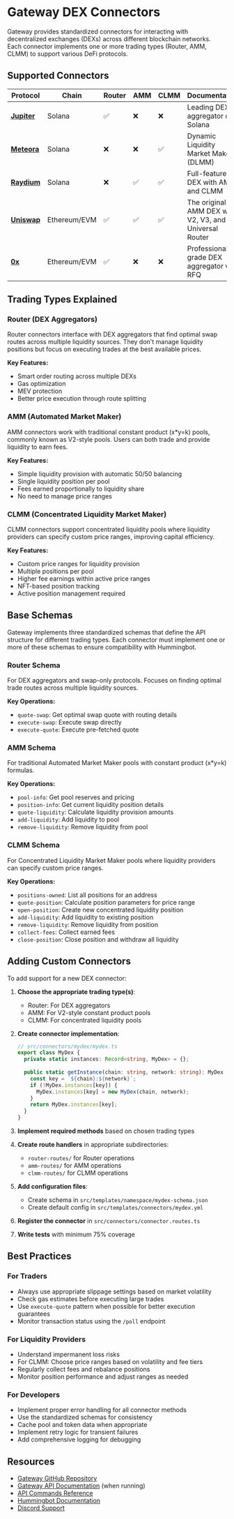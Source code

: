 # Gateway DEX Connectors

Gateway provides standardized connectors for interacting with decentralized exchanges (DEXs) across different blockchain networks. Each connector implements one or more trading types (Router, AMM, CLMM) to support various DeFi protocols.

## Supported Connectors

| Protocol | Chain | Router | AMM | CLMM | Documentation |
|----------|-------|--------|-----|------|---------------|
| **[Jupiter](/exchanges/gateway/jupiter)** | Solana | ✅ | ❌ | ❌ | Leading DEX aggregator on Solana |
| **[Meteora](/exchanges/gateway/meteora)** | Solana | ❌ | ❌ | ✅ | Dynamic Liquidity Market Maker (DLMM) |
| **[Raydium](/exchanges/gateway/raydium)** | Solana | ❌ | ✅ | ✅ | Full-featured DEX with AMM and CLMM |
| **[Uniswap](/exchanges/gateway/uniswap)** | Ethereum/EVM | ✅ | ✅ | ✅ | The original AMM DEX with V2, V3, and Universal Router |
| **[0x](/exchanges/gateway/0x)** | Ethereum/EVM | ✅ | ❌ | ❌ | Professional-grade DEX aggregator with RFQ |

## Trading Types Explained

### Router (DEX Aggregators)
Router connectors interface with DEX aggregators that find optimal swap routes across multiple liquidity sources. They don't manage liquidity positions but focus on executing trades at the best available prices.

**Key Features:**
- Smart order routing across multiple DEXs
- Gas optimization
- MEV protection
- Better price execution through route splitting

### AMM (Automated Market Maker)
AMM connectors work with traditional constant product (x*y=k) pools, commonly known as V2-style pools. Users can both trade and provide liquidity to earn fees.

**Key Features:**
- Simple liquidity provision with automatic 50/50 balancing
- Single liquidity position per pool
- Fees earned proportionally to liquidity share
- No need to manage price ranges

### CLMM (Concentrated Liquidity Market Maker)
CLMM connectors support concentrated liquidity pools where liquidity providers can specify custom price ranges, improving capital efficiency.

**Key Features:**
- Custom price ranges for liquidity provision
- Multiple positions per pool
- Higher fee earnings within active price ranges
- NFT-based position tracking
- Active position management required

## Base Schemas

Gateway implements three standardized schemas that define the API structure for different trading types. Each connector must implement one or more of these schemas to ensure compatibility with Hummingbot.

### Router Schema
For DEX aggregators and swap-only protocols. Focuses on finding optimal trade routes across multiple liquidity sources.

**Key Operations:**
- `quote-swap`: Get optimal swap quote with routing details
- `execute-swap`: Execute swap directly
- `execute-quote`: Execute pre-fetched quote

### AMM Schema  
For traditional Automated Market Maker pools with constant product (x*y=k) formulas.

**Key Operations:**
- `pool-info`: Get pool reserves and pricing
- `position-info`: Get current liquidity position details
- `quote-liquidity`: Calculate liquidity provision amounts
- `add-liquidity`: Add liquidity to pool
- `remove-liquidity`: Remove liquidity from pool

### CLMM Schema
For Concentrated Liquidity Market Maker pools where liquidity providers can specify custom price ranges.

**Key Operations:**
- `positions-owned`: List all positions for an address
- `quote-position`: Calculate position parameters for price range
- `open-position`: Create new concentrated liquidity position
- `add-liquidity`: Add liquidity to existing position
- `remove-liquidity`: Remove liquidity from position
- `collect-fees`: Collect earned fees
- `close-position`: Close position and withdraw all liquidity

## Adding Custom Connectors

To add support for a new DEX connector:

1. **Choose the appropriate trading type(s)**:
   - Router: For DEX aggregators
   - AMM: For V2-style constant product pools
   - CLMM: For concentrated liquidity pools

2. **Create connector implementation**:
   ```typescript
   // src/connectors/mydex/mydex.ts
   export class MyDex {
     private static instances: Record<string, MyDex> = {};
     
     public static getInstance(chain: string, network: string): MyDex {
       const key = `${chain}:${network}`;
       if (!MyDex.instances[key]) {
         MyDex.instances[key] = new MyDex(chain, network);
       }
       return MyDex.instances[key];
     }
   }
   ```

3. **Implement required methods** based on chosen trading types

4. **Create route handlers** in appropriate subdirectories:
   - `router-routes/` for Router operations
   - `amm-routes/` for AMM operations
   - `clmm-routes/` for CLMM operations

5. **Add configuration files**:
   - Create schema in `src/templates/namespace/mydex-schema.json`
   - Create default config in `src/templates/connectors/mydex.yml`

6. **Register the connector** in `src/connectors/connector.routes.ts`

7. **Write tests** with minimum 75% coverage

## Best Practices

### For Traders
- Always use appropriate slippage settings based on market volatility
- Check gas estimates before executing large trades
- Use `execute-quote` pattern when possible for better execution guarantees
- Monitor transaction status using the `/poll` endpoint

### For Liquidity Providers
- Understand impermanent loss risks
- For CLMM: Choose price ranges based on volatility and fee tiers
- Regularly collect fees and rebalance positions
- Monitor position performance and adjust ranges as needed

### For Developers
- Implement proper error handling for all connector methods
- Use the standardized schemas for consistency
- Cache pool and token data when appropriate
- Implement retry logic for transient failures
- Add comprehensive logging for debugging

## Resources

- [Gateway GitHub Repository](https://github.com/hummingbot/gateway)
- [Gateway API Documentation](http://localhost:15888/docs) (when running)
- [API Commands Reference](/gateway/commands)
- [Hummingbot Documentation](https://docs.hummingbot.org)
- [Discord Support](https://discord.gg/hummingbot)